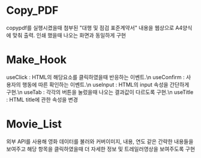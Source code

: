 # Copy_PDF

copypdf를 실행시켰을때 첨부된 "대행 및 점검 표준계약서" 내용을 웹상으로 A4양식에 맞춰 출력.
인쇄 했을때 나오는 화면과 동일하게 구현


# Make_Hook

useClick : HTML의 해당요소를 클릭하였을때 반응하는 이벤트.\n
useConfirm : 사용자의 행동에 따른 확인하는 이벤트.\n
useInput : HTML의 input 속성을 간단하게 구현.\n
useTab : 각각의 버튼을 눌렀을때 나오는 결과값이 다르도록 구현.\n
useTitle : HTML title에 관한 속성을 변경


# Movie_List

외부 API를 사용해 영화 데이터를 불러와 커버이미지, 내용, 연도 같은 간략한 내용들을 보여주고
해당 항목을 클릭하였을때 더 자세한 정보 및 트레일러영상을 보여주도록 구현
